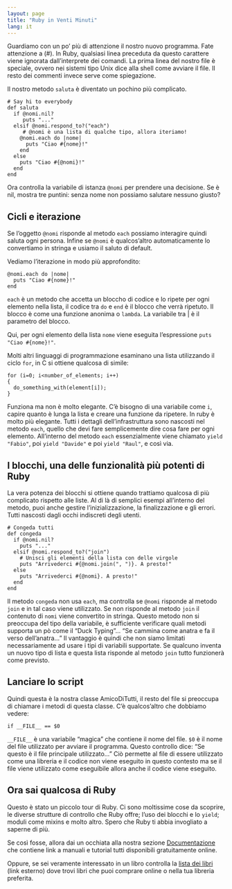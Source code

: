 ```yaml
---
layout: page
title: "Ruby in Venti Minuti"
lang: it
---
```


Guardiamo con un po’ più di attenzione il nostro nuovo programma. Fate
attenzione a (#). In Ruby, qualsiasi linea preceduta da questo carattere
viene ignorata dall’interprete dei comandi. La prima linea del nostro
file è speciale, ovvero nei sistemi tipo Unix dice alla shell come
avviare il file. Il resto dei commenti invece serve come spiegazione.

Il nostro metodo `saluta` è diventato un pochino più complicato.

    # Say hi to everybody
    def saluta
      if @nomi.nil?
         puts "..."
      elsif @nomi.respond_to?("each")
         # @nomi è una lista di qualche tipo, allora iteriamo!
        @nomi.each do |nome|
          puts "Ciao #{nome}!"
        end
      else
        puts "Ciao #{@nomi}!"
      end
    end

Ora controlla la variabile di istanza `@nomi` per prendere una
decisione. Se è nil, mostra tre puntini: senza nome non possiamo
salutare nessuno giusto?

## Cicli e iterazione

Se l’oggetto `@nomi` risponde al metodo `each` possiamo interagire
quindi saluta ogni persona. Infine se `@nomi` è qualcos’altro
automaticamente lo convertiamo in stringa e usiamo il saluto di default.

Vediamo l’iterazione in modo più approfondito:

    @nomi.each do |nome|
      puts "Ciao #{nome}!"
    end

`each` è un metodo che accetta un bloccho di codice e lo ripete per ogni
elemento nella lista, il codice tra `do` e `end` è il blocco che verrà
ripetuto. Il blocco è come una funzione anonima o `lambda`. La variabile
tra \| è il parametro del blocco.

Qui, per ogni elemento della lista `nome` viene eseguita l’espressione
`puts "Ciao #{nome}!"`.

Molti altri linguaggi di programmazione esaminano una lista utilizzando
il ciclo `for`, in C si ottiene qualcosa di simile:

    for (i=0; i<number_of_elements; i++)
    {
      do_something_with(element[i]);
    }

Funziona ma non è molto elegante. C’è bisogno di una variabile come `i`,
capire quanto è lunga la lista e creare una funzione da ripetere. In
ruby è molto più elegante. Tutti i dettagli dell’infrastruttura sono
nascosti nel metodo `each`, quello che devi fare semplicemente dire cosa
fare per ogni elemento. All’interno del metodo `each` essenzialmente
viene chiamato `yield "Fabio"`, poi `yield "Davide"` e poi `yield
"Raul"`, e così via.

## I blocchi, una delle funzionalità più potenti di Ruby

La vera potenza dei blocchi si ottiene quando trattiamo qualcosa di più
complicato rispetto alle liste. Al di là di semplici esempi all’interno
del metodo, puoi anche gestire l’inizializzazione, la finalizzazione e
gli errori. Tutti nascosti dagli occhi indiscreti degli utenti.

    # Congeda tutti
    def congeda
      if @nomi.nil?
        puts "..."
      elsif @nomi.respond_to?("join")
        # Unisci gli elementi della lista con delle virgole
        puts "Arrivederci #{@nomi.join(", ")}. A presto!"
      else
        puts "Arrivederci #{@nomi}. A presto!"
      end
    end

Il metodo `congeda` non usa `each`, ma controlla se `@nomi` risponde al
metodo `join` e in tal caso viene utilizzato. Se non risponde al metodo
`join` il contenuto di `nomi` viene convertito in stringa. Questo metodo
non si preoccupa del tipo della variabile, è sufficiente verificare
quali metodi supporta un pò come il “Duck Typing”... “Se cammina come
anatra e fa il verso dell’anatra…” Il vantaggio è quindi che non siamo
limitati necessariamente ad usare i tipi di variabili supportate. Se
qualcuno inventa un nuovo tipo di lista e questa lista risponde al
metodo `join` tutto funzionerà come previsto.

## Lanciare lo script

Quindi questa è la nostra classe AmicoDiTutti, il resto del file si
preoccupa di chiamare i metodi di questa classe. C’è qualcos’altro che
dobbiamo vedere:

    if __FILE__ == $0

`__FILE__` è una variabile “magica” che contiene il nome del file. `$0`
è il nome del file utilizzato per avviare il programma. Questo controllo
dice: “Se questo è il file principale utilizzato…” Ciò permette al file
di essere utilizzato come una libreria e il codice non viene eseguito in
questo contesto ma se il file viene utilizzato come eseguibile allora
anche il codice viene eseguito.

## Ora sai qualcosa di Ruby

Questo è stato un piccolo tour di Ruby. Ci sono moltissime cose da
scoprire, le diverse strutture di controllo che Ruby offre; l’uso dei
blocchi e lo `yield`; moduli come mixins e molto altro. Spero che Ruby
ti abbia invogliato a saperne di più.

Se così fosse, allora dai un occhiata alla nostra sezione
[Documentazione](/it/documentation) che contiene link a manuali e
tutorial tutti disponibili gratuitamente online.

Oppure, se sei veramente interessato in un libro controlla la [lista dei
libri][1] (link esterno) dove trovi libri che puoi comprare online o
nella tua libreria preferita.



[1]: http://www.ruby-doc.org/bookstore 
